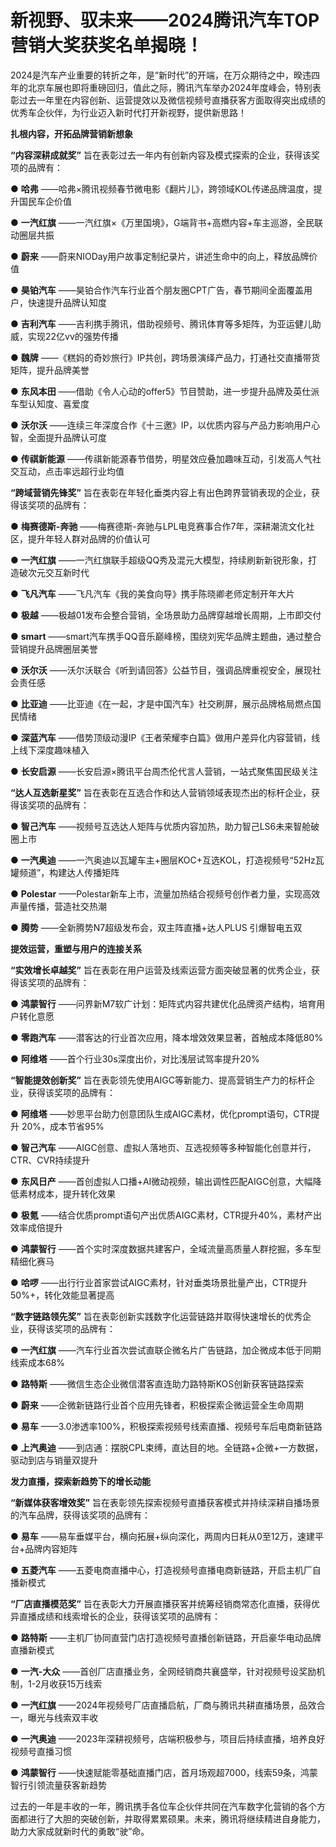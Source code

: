 # 新视野、驭未来——2024腾讯汽车TOP营销大奖获奖名单揭晓！

2024是汽车产业重要的转折之年，是“新时代”的开端，在万众期待之中，暌违四年的北京车展也即将重磅回归，值此之际，腾讯汽车举办2024年度峰会，特别表彰过去一年里在内容创新、运营提效以及微信视频号直播获客方面取得突出成绩的优秀车企伙伴，为行业迈入新时代打开新视野，提供新思路！

**扎根内容，开拓品牌营销新想象**

**“内容深耕成就奖”** 旨在表彰过去一年内有创新内容及模式探索的企业，获得该奖项的品牌有：

● **哈弗** ——哈弗×腾讯视频春节微电影《翻片儿》，跨领域KOL传递品牌温度，提升国民车企价值

● **一汽红旗** ——一汽红旗×《万里国境》，G端背书+高燃内容+车主巡游，全民联动圈层共振

● **蔚来** ——蔚来NIODay用户故事定制纪录片，讲述生命中的向上，释放品牌价值

● **昊铂汽车** ——昊铂合作汽车行业首个朋友圈CPT广告，春节期间全面覆盖用户，快速提升品牌认知度

● **吉利汽车** ——吉利携手腾讯，借助视频号、腾讯体育等多矩阵，为亚运健儿助威，实现22亿vv的强势传播

● **魏牌** ——《糕妈的奇妙旅行》IP共创，跨场景演绎产品力，打通社交直播带货矩阵，提升品牌美誉

● **东风本田** ——借助《令人心动的offer5》节目赞助，进一步提升品牌及英仕派车型认知度、喜爱度

● **沃尔沃** ——连续三年深度合作《十三邀》IP，以优质内容与产品力影响用户心智，全面提升品牌认可度

● **传祺新能源** ——传祺新能源春节借势，明星效应叠加趣味互动，引发高人气社交互动，点击率远超行业均值

**“跨域营销先锋奖”** 旨在表彰在年轻化垂类内容上有出色跨界营销表现的企业，获得该奖项的品牌有：

● **梅赛德斯-奔驰** ——梅赛德斯-奔驰与LPL电竞赛事合作7年，深耕潮流文化社区，提升年轻人群对品牌的价值认可

● **一汽红旗** ——一汽红旗联手超级QQ秀及混元大模型，持续刷新新锐形象，打造破次元交互新时代

● **飞凡汽车** ——飞凡汽车《我的美食向导》携手陈晓卿老师定制开年大片

● **极越** ——极越01发布会整合营销，全场景助力品牌穿越增长周期，上市即交付

● **smart** ——smart汽车携手QQ音乐巅峰榜，围绕刘宪华品牌主题曲，通过整合营销提升品牌圈层美誉

● **沃尔沃** ——沃尔沃联合《听到请回答》公益节目，强调品牌重视安全，展现社会责任感

● **比亚迪** ——比亚迪《在一起，才是中国汽车》社交刷屏，展示品牌格局燃点国民情绪

● **深蓝汽车** ——借势顶级动漫IP《王者荣耀李白篇》做用户差异化内容营销，线上线下深度趣味植入

● **长安启源** ——长安启源×腾讯平台周杰伦代言人营销，一站式聚焦国民级关注

**“达人互选新星奖”** 旨在表彰在互选合作和达人营销领域表现杰出的标杆企业，获得该奖项的品牌有：

● **智己汽车** ——视频号互选达人矩阵与优质内容加热，助力智己LS6未来智舱破圈上市

● **一汽奥迪** ——一汽奥迪以瓦罐车主+圈层KOC+互选KOL，打造视频号“52Hz瓦罐频道”，构建达人传播矩阵

● **Polestar** ——Polestar新车上市，流量加热结合视频号创作者力量，实现高效声量传播，营造社交热潮

● **腾势** ——全新腾势N7超级发布会，双主阵直播+达人PLUS 引爆智电五双

**提效运营，重塑与用户的连接关系**

**“实效增长卓越奖”** 旨在表彰在用户运营及线索运营方面突破显著的优秀企业，获得该奖项的品牌有：

● **鸿蒙智行** ——问界新M7软广计划：矩阵式内容共建优化品牌资产结构，培育用户转化意愿

● **零跑汽车** ——潜客达的行业首次应用，降本增效效果显著，首触成本降低80%

● **阿维塔** ——首个行业30s深度出价，对比浅层试驾率提升20%

**“智能提效创新奖”** 旨在表彰领先使用AIGC等新能力、提高营销生产力的标杆企业，获得该奖项的品牌有：

● **阿维塔** ——妙思平台助力创意团队生成AIGC素材，优化prompt语句，CTR提升 20%，成本节省95%

● **智己汽车** ——AIGC创意、虚拟人落地页、互选视频等多种智能化创意并行，CTR、CVR持续提升

● **东风日产** ——首创虚拟人口播+AI微动视频，输出调性匹配AIGC创意，大幅降低素材成本，提升转化效果

● **极氪** ——结合优质prompt语句产出优质AIGC素材，CTR提升40%，素材产出效率成倍提升

● **鸿蒙智行** ——首个实时深度数据共建客户，全域流量高质量人群挖掘，多车型精细化赛马

● **哈啰** ——出行行业首家尝试AIGC素材，针对垂类场景批量产出，CTR提升50%+，转化效能显著提高

**“数字链路领先奖”** 旨在表彰创新实践数字化运营链路并取得快速增长的优秀企业，获得该奖项的品牌有：

● **一汽红旗** ——汽车行业首次尝试直联企微名片广告链路，加企微成本低于同期线索成本68%

● **路特斯** ——微信生态企业微信潜客直连助力路特斯KOS创新获客链路探索

● **蔚来** ——企微新链路行业首个应用先锋者，积极探索企微运营全生命周期

● **易车** ——3.0渗透率100%，积极探索视频号线索直播、视频号车后电商新链路

● **上汽奥迪** ——到店通：摆脱CPL束缚，直达目的地。全链路+企微+一方数据，驱动到店与销量双提升

**发力直播，探索新趋势下的增长动能**

**“新媒体获客增效奖”** 旨在表彰领先探索视频号直播获客模式并持续深耕自播场景的汽车品牌，获得该奖项的品牌有：

● **易车** ——易车垂媒平台，横向拓展+纵向深化，两周内日耗从0至12万，速建平台+品牌内容矩阵

● **五菱汽车** ——五菱电商直播中心，打造视频号直播电商新链路，开启主机厂自播新模式

**“厂店直播模范奖”** 旨在表彰大力开展直播获客并统筹经销商常态化直播，获得优异直播成绩和线索增长的企业，获得该奖项的品牌有：

● **路特斯** ——主机厂协同直营门店打造视频号直播创新链路，开启豪华电动品牌直播新模式

● **一汽-大众** ——首创厂店直播业务，全网经销商共襄盛举，针对视频号设奖励机制，1-2月收获15万线索

● **一汽红旗** ——2024年视频号厂店直播启航，厂商与腾讯共耕直播场景，品效合一，曝光与线索双丰收

● **一汽奥迪** ——2023年深耕视频号，店端积极参与，项目后持续直播，培养良好视频号直播习惯

● **鸿蒙智行** ——快速赋能零基础直播门店，首月场观超7000，线索59条，鸿蒙智行引领流量获客新趋势

过去的一年是丰收的一年，腾讯携手各位车企伙伴共同在汽车数字化营销的各个方面都进行了大胆的突破创新，并取得累累硕果。未来，腾讯将继续精进自身能力，助力大家成就新时代的勇敢“驶”命。

